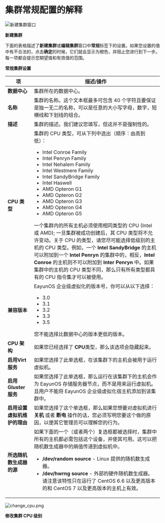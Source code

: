 # 集群常规配置的解释

![新建集群窗口](../images/EayunOS_New_Cluster_Window.png)

**新建集群**

下面的表格描述了**新建集群**或**编辑集群**窗口中**常规**标签下的设置。如果您设置的值中有不合法的，点击**确定**的时候，它们就会显示为橙色，并阻止您进行到下一步。每一项都会提示您期望值和有效值的范围。

**常规集群设置**

| 项 | 描述/操作 |
| -- | --------- |
| **数据中心** | 集群所在的数据中心。 |
| **名称** | 集群的名称。这个文本框最多可包含 40 个字符且要保证是独一无二的名称，可以是任意的大小写字母，数字，短横线和下划线的组合。 |
| **描述** | 集群的描述。我们建议您填写，但这并不是强制性的。 |
| **CPU 类型** | 集群的 CPU 类型，可从下列中选出（顺序：由高到低）：<ul><li>Intel Conroe Family</li><li>Intel Penryn Family</li><li>Intel Nehalem Family</li><li>Intel Westmere Family</li><li>Intel SandyBridge Family</li><li>Intel Haswell</li><li>AMD Opteron G1</li><li>AMD Opteron G2</li><li>AMD Opteron G3</li><li>AMD Opteron G4</li><li>AMD Opteron G5</li></ul>一个集群内的所有主机必须使用相同类型的 CPU (Intel 或 AMD); 一旦集群被成功创建后，其 CPU 类型将不允许变动。关于 CPU 的类型，请您尽可能选择低级别的主机的 CPU 类型。例如，一个 **Intel SandyBridge** 的主机可以附加到一个 **Intel Penryn** 的集群中的，相反，**Intel Conroe** 的主机则不可以附加到 **Inter Penryn** 中。如果集群中的主机的 CPU 类型不同，那么只有所有类型都具有的 CPU 指令集才可以被使用。 |
| **兼容版本** | EayunOS 企业级虚拟化的版本号，你可以从以下选择：<ul><li>3.0</li><li>3.1</li><li>3.2</li><li>3.3</li><li>3.5</li></ul>您不能选择比数据中心的版本更低的版本。 |
| **CPU 架构** | 如果您已经选择了 **CPU**类型，那么该选项会隐藏起来。 |
| **启用Virt服务** | 如果您选择了此单选框，在该集群下的主机会被用于运行虚拟机。 |
| **启用Gluster服务** | 如果您选择了此单选框，那么运行在该集群下的主机会作为 EayunOS 存储服务器节点，而不是用来运行虚拟机。且用户不能将 EayunOS 企业级虚拟化宿主机添加到该集群中。 |
| **启用设置虚拟机维护的理由** | 如果您选择了这个单选框，那么如果您想要对虚拟机进行 **关机** 或者 **断电** 操作的话，您必须写明您要这个做的原因，以便其它管理员可以理解您的行为。 |
| **所选随机数生成器的源** | 如果下面的一个（或者两个）复选框都被选择时，集群中所有的主机都必需包括这个设备，并使其可用。这可以把随机数生成器中的熵值传递到虚拟机中。<ul><li>**/dev/random source** - Linux 提供的随机数生成器。</li><li>**/dev/hwrng source** - 外部的硬件随机数生成器。请注意该特性只在运行了 CentOS 6.6 以及更高版本的和 CentOS 7 以及更高版本的主机上有效。 </li></ul>|

![change_cpu.png](../images/change_cpu.png)

**修改集群 CPU 级别**
